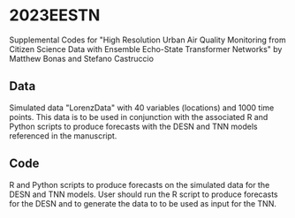 # 2023EESTN
Supplemental Codes for "High Resolution Urban Air Quality Monitoring from Citizen Science Data with Ensemble Echo-State Transformer Networks" by Matthew Bonas and Stefano Castruccio

## Data
Simulated data "LorenzData" with 40 variables (locations) and 1000 time points. This data is to be used in conjunction with the associated R and Python scripts to produce forecasts with the DESN and TNN models referenced in the manuscript.

## Code
R and Python scripts to produce forecasts on the simulated data for the DESN and TNN models. User should run the R script to produce forecasts for the DESN and to generate the data to to be used as input for the TNN. 
